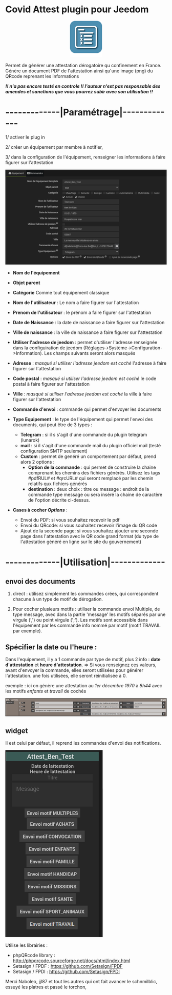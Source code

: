# Covid Attest plugin pour Jeedom

<p align="center">
  <img width="100" src="/plugin_info/CovidAttest_icon.png">
</p>

Permet de générer une attestation dérogatoire qu confinement en France. Génère un document PDF de l'attestation ainsi qu'une image (png) du QRcode reprenant les informations

*__!! n'a pas encore testé en controle !! l'auteur n'est pas responsable des amendes et sanctions que vous pourrez subir avec son utilisation !!__*

 
 
 # -------------|Paramétrage|-------------
 
 1/ activer le plug in
 
 2/ créer un équipement par membre à notifier,
 
 3/ dans la configuration de l'équipement, renseigner les informations à faire figurer sur l'attestation
      
![equip_image](/img_readme/equipement.PNG)     
 
 * __Nom de l'équipement__ 
 * __Objet parent__ 
 * __Catégorie__ 
 Comme tout équipement classique
 
 * __Nom de l'utilisateur__ : Le nom a faire figurer sur l'attestation
 * __Prenom de l'utilisateur__ : le prénom a faire figurer sur l'attestation
 * __Date de Naissance__ : la date de naissance a faire figurer sur l'attestation
 * __Ville de naissance__ : la ville de naissance a faire figurer sur l'attestation
 
 * __Utiliser l'adresse de jeedom__ : permet d'utiliser l'adresse renseignée dans la configuiration de jeedom (Réglages->Système->Configuration->Information). Les champs suivants seront alors masqués
 * __Adresse__ : *masqué si utiliser l'adresse jeedom est coché* l'adresse à faire figurer sur l'attestation
 * __Code postal__ : *masqué si utiliser l'adresse jeedom est coché* le code postal à faire figurer sur l'attestation
 * __Ville__ : *masqué si utiliser l'adresse jeedom est coché* la ville à faire figurer sur l'attestation
 
 
 * __Commande d'envoi__ : commande qui permet d'envoyer les documents
 
 * __Type Equipement__ : le type de l'équipement qui permet l'envoi des documents, qui peut être de 3 types : 
   * __Telegram__ : si il s s'agit d'une commande du plugin telegram (lunarok)
   * __mail__ : si il s'agit d'une commande mail du plugin officiel mail (testé configuration SMTP seulement)
   * __Custom__ : permet de genéré un comportement par défaut, prend alors 2 options : 
     * __Option de la commande__ : qui permet de construire la chaine comprenant les chemins des fichiers générés. Utilisez les tags #pdfRUL# et #qrcURL# qui seront remplacé par les chemin relatifs qux fichiers générés
     * __destination__ : deux choix : titre ou message : endroit de la commande type message ou sera inséré la chaine de caractère de l'option décrite ci-dessus.
     
 * __Cases à cocher *Options*__ :
   * Envoi du PDF: si vous souhaitez recevoir le pdf
   * Envoi du QRcode: si vous souhaitez recevoir l'image du QR code
   * Ajout de la seconde page: si vous souhaitez ajouter une seconde page dans l'attestation avec le QR code grand format (du type de l'attestation généré en ligne sur le site du gouvernement)
 



 # -------------|Utilisation|-------------
 
 ## envoi des documents

1. direct : utilisez simplement les commandes crées, qui correspondent chacune à un type de motif de dérogation.

2. Pour cocher plusieurs motifs : utiliser la commande envoi Multiple, de type message, avec dans la partie 'message' les motifs séparés par une virgule (',') ou point virgule (';'). Les motifs sont accessible dans l'équipement par les commande info nommé par motif (motif TRAVAIL par exemple).

## Spécifier la date ou l'heure :
Dans l'equipement, il y a 1 commande par type de motif, plus 2 info : __date d'attestation__ et __heure d'attestation__.
=> Si vous renseignez ces valeurs, avant d'envoyer la commande, elles seront utilisées pour générer l'attestation.
une fois utilisées, elle seront réinitialisée à 0.

exemple :  ici on génère une attestation au *_1er décembre 1970_* à *_8h44_* avec les motifs *_enfants_* et *_travail_* de cochés 

![equip_image](/img_readme/scenario.PNG)  


## widget 

Il est celui par défaut, il reprend les commandes d'envoi des notifications.

![equip_image](/img_readme/widget.PNG) 

Utilise les librairies :
 * phpQRcode library : http://phpqrcode.sourceforge.net/docs/html/index.html
 *  Setasign / FPDF : https://github.com/Setasign/FPDF
 *  Setasign / FPDI : https://github.com/Setasign/FPDI

Merci Naboleo, jjl87 et tout les autres qui ont fait avancer le schnmilblic, essuyé les platres et passé le torchon,

